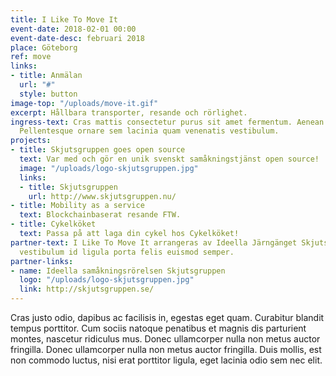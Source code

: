 ```yaml
---
title: I Like To Move It
event-date: 2018-02-01 00:00
event-date-desc: februari 2018
place: Göteborg
ref: move
links:
- title: Anmälan
  url: "#"
  style: button
image-top: "/uploads/move-it.gif"
excerpt: Hållbara transporter, resande och rörlighet.
ingress-text: Cras mattis consectetur purus sit amet fermentum. Aenean eu leo quam.
  Pellentesque ornare sem lacinia quam venenatis vestibulum.
projects:
- title: Skjutsgruppen goes open source
  text: Var med och gör en unik svenskt samåkningstjänst open source!
  image: "/uploads/logo-skjutsgruppen.jpg"
  links:
  - title: Skjutsgruppen
    url: http://www.skjutsgruppen.nu/
- title: Mobility as a service
  text: Blockchainbaserat resande FTW.
- title: Cykelköket
  text: Passa på att laga din cykel hos Cykelköket!
partner-text: I Like To Move It arrangeras av Ideella Järngänget Skjutsgruppen och
  vestibulum id ligula porta felis euismod semper.
partner-links:
- name: Ideella samåkningsrörelsen Skjutsgruppen
  logo: "/uploads/logo-skjutsgruppen.jpg"
  link: http://skjutsgruppen.se/
---
```


Cras justo odio, dapibus ac facilisis in, egestas eget quam. Curabitur blandit tempus porttitor. Cum sociis natoque penatibus et magnis dis parturient montes, nascetur ridiculus mus. Donec ullamcorper nulla non metus auctor fringilla. Donec ullamcorper nulla non metus auctor fringilla. Duis mollis, est non commodo luctus, nisi erat porttitor ligula, eget lacinia odio sem nec elit.
